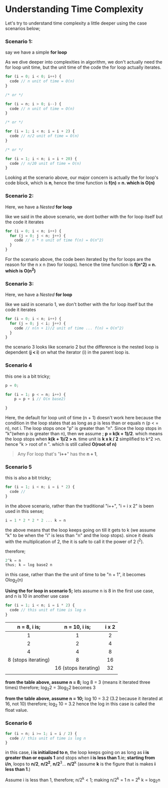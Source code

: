 # Understanding Time Complexity

Let's try to understand time complexity a little deeper using the case scenarios below;

### Scenario 1:

say we have a simple **for loop**

As we dive deeper into complexities in algorithm, we don't actually need the for loop unit time, but the unit time of the code the for loop actually iterates.

```js
for (i = 0; i < 0; i++) {
  code // n unit of time = O(n)
}

/* or */

for (i = n; i > 0; i--) {
  code // n unit of time = O(n)
}

/* or */

for (i = 1; i < n; i = i + 2) {
  code // n/2 unit of time = O(n)
}

/* or */

for (i = 1; i < n; i = i + 20) {
  code // n/20 unit of time = O(n)
}
```

Looking at the scenario above, our major concern is actually the for loop's code block, which is **n**, hence the time function is **f(n) = n. which is O(n)**

### Scenario 2:

Here, we have a _Nested_ **for loop**

like we said in the above scenario, we dont bother with the for loop itself but the code it iterates

```js
for (i = 0; i < n; i++) {
  for (j = 0; j < n; j++) {
    code // n * n unit of time f(n) = O(n^2)
  }
}
```

For the scenario above, the code been iterated by the for loops are the reason for the n x n (two for loops). hence the time function is **f(n^2) = n. which is O(n<sup>2</sup>)**

### Scenario 3:

Here, we have a _Nested_ **for loop**

like we said in scenario 1, we don't bother with the for loop itself but the code it iterates

```js
for (i = 0; i < n; i++) {
  for (j = 0; j < i; j++) {
    code // n(n + 1)/2 unit of time ... f(n) = O(n^2)
  }
}
```

the scenario 3 looks like scenario 2 but the difference is the nested loop is dependent (**j < i**) on what the iterator (i) in the parent loop is.

### Scenario 4

this one is a bit tricky;

```js
p = 0;

for (i = 1; p < = n; i++) {
    p = p + i // O(n base2)

}
```

Here, the default for loop unit of time (n + 1) doesn't work here because the condition in the loop states that as long as p is less than or equals n (p < = n), not i. The loop stops once "p" is greater than "n". Since the loop stops in "k"(when p is greater than n), then we assume ;
**p = k(k + 1)/2**. which means the loop stops when **k(k + 1)/2 > n**.
time unit is **k x k / 2** simplified to k^2 >n. hence "k > root of n ". which is still called **O(root of n)**

> Any For loop that's "**i++**" has the **n + 1**,

### Scenario 5

this is also a bit tricky;

```js
for (i = 1; i < n; i = i * 2) {
  code //
}
```

in the above scenario, rather than the traditional "i++", "i = i x 2" is been used in this sense;

```js
i = 1 * 2 * 2 * 2 ... k = n
```

the above means that the loop keeps going on till it gets to k (we assume "k" to be when the "i" is less than "n" and the loop stops).
since it deals with the multiplication of 2, the it is safe to call it the power of 2 (<sup>2</sup>).

therefore;

```js
2^k = n
thus; k = log base2 n
```

in this case, rather than the the unit of time to be "n + 1", it becomes Olog<sub>2</sub>(n)

**Using the for loop in scenario 5;**
lets assume n is 8 in the first use case, and n is 10 in another use case

```js
for (i = 1; i < n; i = i * 2) {
  code // this unit of time is log n
}
```

|  **n = 8, i is;**   |  **n = 10, i is;**   | **i x 2** |
| :-----------------: | :------------------: | :-------: |
|          1          |          1           |     2     |
|          2          |          2           |     4     |
|          4          |          4           |     8     |
| 8 (stops iterating) |          8           |    16     |
|                     | 16 (stops iterating) |    32     |
|                     |                      |           |

**from the table above, assume n = 8;**
log 8 = 3 (means it iterated three times)
therefore;
log<sub>2</sub>2 = 3log<sub>2</sub>2 becomes 3

**from the table above, assume n = 10;**
log 10 = 3.2 (3.2 because it iterated at 16, not 10)
therefore;
log<sub>2</sub> 10 = 3.2
hence the log in this case is called the float value.

### Scenario 6

```js
for (i = n; i >= 1; i = i / 2) {
  code // this unit of time is log n
}
```

in this case, **i is initialized to n**, the loop keeps going on as long as **i is greater than or equals 1** and stops when **i is less than 1**.ie;
**starting from i/n**, loops to **n/2**, **n/2<sup>2</sup>**, **n/2**<sup>3</sup>... **n/2**<sup>k</sup> (assume **k** is the figure that is makes **i less than 1**.)

Assume i is less than 1,
therefore;
n/2<sup>k</sup> < 1;
making n/2<sup>k</sup> = 1
n = 2<sup>k</sup>
k = log<sub>2</sub>n
